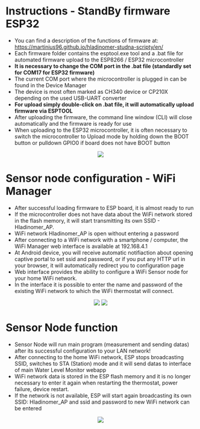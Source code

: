 # Instructions - StandBy firmware ESP32
* You can find a description of the functions of firmware at: https://martinius96.github.io/hladinomer-studna-scripty/en/
* Each firmware folder contains the esptool.exe tool and a .bat file for automated firmware upload to the ESP8266 / ESP32 microcontroller
* **It is necessary to change the COM port in the .bat file (standardly set for COM17 for ESP32 firmware)**
* The current COM port where the microcontroller is plugged in can be found in the Device Manager
* The device is most often marked as CH340 device or CP210X depending on the used USB-UART converter
* **For upload simply double-click on .bat file, it will automatically upload firmware via ESPTOOL**
* After uploading the firmware, the command line window (CLI) will close automatically and the firmware is ready for use
* When uploading to the ESP32 microcontroller, it is often necessary to switch the microcontroller to Upload mode by holding down the BOOT button or pulldown GPIO0 if board does not have BOOT button

<p align="center">
  <img src="https://i.imgur.com/M0U6HkC.png" />
</p>

# Sensor node configuration - WiFi Manager
* After successful loading firmware to ESP board, it is almost ready to run
* If the microcontroller does not have data about the WiFi network stored in the flash memory, it will start transmitting its own SSID - Hladinomer_AP.
* WiFi network Hladinomer_AP is open without entering a password
* After connecting to a WiFi network with a smartphone / computer, the WiFi Manager web interface is available at 192.168.4.1
* At Android device, you will receive automatic notifiaction about opening captive portal to set ssid and password, or if you put any HTTP url in your browser, it will automatically redirect you to configuration page
* Web interface provides the ability to configure a WiFi Sensor node for your home WiFi network.
* In the interface it is possible to enter the name and password of the existing WiFi network to which the WiFi thermostat will connect.
<p align="center">
<img src="https://i.imgur.com/ZYksQHp.png" />  
<img src="https://i.imgur.com/cJb6DR9.png" />
</p>

# Sensor Node function
* Sensor Node will run main program (measurement and sending datas) after its successful configuration to your LAN network!
* After connecting to the home WiFi network, ESP stops broadcasting SSID, switches to STA (Station) mode and it will send datas to interface of main Water Level Monitor webapp
* WiFi network data is stored in the ESP flash memory and it is no longer necessary to enter it again when restarting the thermostat, power failure, device restart.
* If the network is not available, ESP will start again broadcasting its own SSID: Hladinomer_AP and ssid and password to new WiFi network can be entered
<p align="center">
  <img src="https://i.imgur.com/OTKLoID.png" />
</p>
